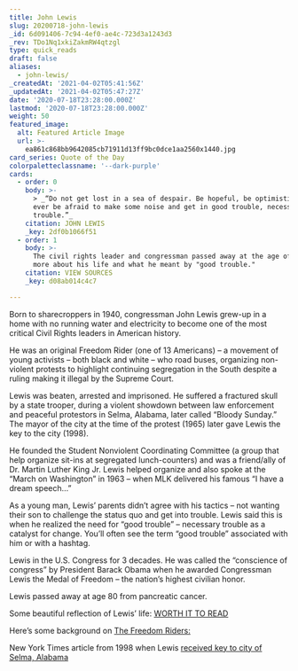 ```yaml
---
title: John Lewis
slug: 20200718-john-lewis
_id: 6d091406-7c94-4ef0-ae4c-723d3a1243d3
_rev: TDo1Nq1xkiZakmRW4qtzgl
type: quick_reads
draft: false
aliases:
  - john-lewis/
_createdAt: '2021-04-02T05:41:56Z'
_updatedAt: '2021-04-02T05:47:27Z'
date: '2020-07-18T23:28:00.000Z'
lastmod: '2020-07-18T23:28:00.000Z'
weight: 50
featured_image:
  alt: Featured Article Image
  url: >-
    ea861c868bb9642085cb71911d13ff9bc0dce1aa2560x1440.jpg
card_series: Quote of the Day
colorpaletteclassname: '--dark-purple'
cards:
  - order: 0
    body: >-
      > _“Do not get lost in a sea of despair. Be hopeful, be optimistic…Never,
      ever be afraid to make some noise and get in good trouble, necessary
      trouble.”_
    citation: JOHN LEWIS
    _key: 2df0b1066f51
  - order: 1
    body: >-
      The civil rights leader and congressman passed away at the age of 80. Read
      more about his life and what he meant by "good trouble."
    citation: VIEW SOURCES
    _key: d08ab014c4c7

---
```

Born to sharecroppers in 1940, congressman John Lewis grew-up in a home with no running water and electricity to become one of the most critical Civil Rights leaders in American history.

He was an original Freedom Rider (one of 13 Americans) – a movement of young activists – both black and white – who road buses, organizing non-violent protests to highlight continuing segregation in the South despite a ruling making it illegal by the Supreme Court.

Lewis was beaten, arrested and imprisoned. He suffered a fractured skull by a state trooper, during a violent showdown between law enforcement and peaceful protestors in Selma, Alabama, later called “Bloody Sunday.” The mayor of the city at the time of the protest (1965) later gave Lewis the key to the city (1998).

He founded the Student Nonviolent Coordinating Committee (a group that help organize sit-ins at segregated lunch-counters) and was a friend/ally of Dr. Martin Luther King Jr. Lewis helped organize and also spoke at the “March on Washington” in 1963 – when MLK delivered his famous “I have a dream speech…”

As a young man, Lewis’ parents didn’t agree with his tactics – not wanting their son to challenge the status quo and get into trouble. Lewis said this is when he realized the need for “good trouble” – necessary trouble as a catalyst for change. You’ll often see the term “good trouble” associated with him or with a hashtag.

Lewis in the U.S. Congress for 3 decades. He was called the “conscience of congress” by President Barack Obama when he awarded Congressman Lewis the Medal of Freedom – the nation’s highest civilian honor.

Lewis passed away at age 80 from pancreatic cancer.

Some beautiful reflection of Lewis’ life: [WORTH IT TO READ](https://www.nytimes.com/2020/07/17/us/john-lewis-dead.html)

Here’s some background on [The Freedom Riders:](https://www.smithsonianmag.com/history/the-freedom-riders-then-and-now-45351758/)

New York Times article from 1998 when Lewis [received key to city of Selma, Alabama](https://www.nytimes.com/1998/03/09/us/civil-rights-veteran-is-honored-in-selma.html)